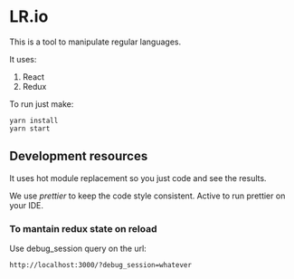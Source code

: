 # LR.io

This is a tool to manipulate regular languages.

It uses:

1. React
2. Redux

To run just make:

````
yarn install
yarn start
````

## Development resources

It uses hot module replacement so you just code and see the results.

We use *prettier* to keep the code style consistent. Active to run prettier on your IDE.

### To mantain redux state on reload

Use debug_session query on the url:

```
http://localhost:3000/?debug_session=whatever
```
